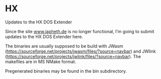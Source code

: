 # HX
Updates to the HX DOS Extender

Since the site www.japheth.de is no longer functional, I'm going to submit updates to the HX DOS Extender here.

The binaries are usually supposed to be build with JWasm (https://sourceforge.net/projects/jwasm/files/?source=navbar) and JWlink (https://sourceforge.net/projects/jwlink/files/?source=navbar). The makefiles are in MS NMake format.

Pregenerated binaries may be found in the bin subdirectory.
